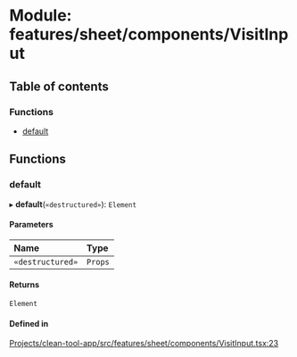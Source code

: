 # Module: features/sheet/components/VisitInput

## Table of contents

### Functions

- [default](../wiki/features.sheet.components.VisitInput#default)

## Functions

### default

▸ **default**(`«destructured»`): `Element`

#### Parameters

| Name | Type |
| :------ | :------ |
| `«destructured»` | `Props` |

#### Returns

`Element`

#### Defined in

[Projects/clean-tool-app/src/features/sheet/components/VisitInput.tsx:23](https://github.com/yuckyh/clean-tool-app/blob/e8c585b/src/features/sheet/components/VisitInput.tsx#L23)
